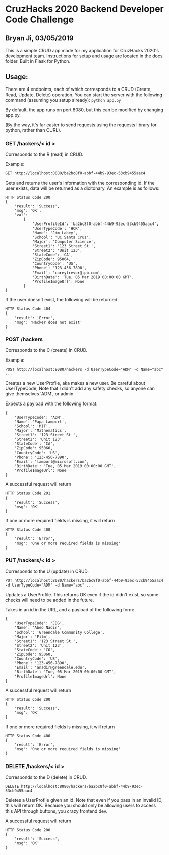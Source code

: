 # CruzHacks 2020 Backend Developer Code Challenge
## Bryan Ji, 03/05/2019

This is a simple CRUD app made for my application for CruzHacks 2020's development team.
Instructions for setup and usage are located in the docs folder.
Built in Flask for Python.

## Usage:

There are 4 endpoints, each of which corresponds to a CRUD (Create, Read, Update, Delete) operation.
You can start the server with the following command (assuming you setup already):
```python app.py```

By default, the app runs on port 8080, but this can be modified by changing app.py.

(By the way, it's far easier to send requests using the requests library for python, rather than CURL).

### GET /hackers/&lt; id &gt;

Corresponds to the R (read) in CRUD.

Example:

```
GET http://localhost:8080/ba2bc8f0-abbf-44b9-93ec-53cb9455aac4
```

Gets and returns the user's information with the corresponding id. If the user exists, data will be returned as a dicitonary.
An example is as follows:

```
HTTP Status Code 200
{
    'result': 'Success',
    'msg': 'OK',
    'val':
        {
            'UserProfileId': 'ba2bc8f0-abbf-44b9-93ec-53cb9455aac4',
            'UserTypeCode': 'HCK',
            'Name': 'Jim Lahey',
            'School': 'UC Santa Cruz',
            'Major': 'Computer Science',
            'Street1': '123 Street St.',
            'Street2': 'Unit 123',
            'StateCode': 'CA',
            'ZipCode': 95064,
            'CountryCode': 'US',
            'Phone': '123-456-7890',
            'Email': 'coreytrevor@tpb.com',
            'BirthDate': 'Tue, 05 Mar 2019 00:00:00 GMT',
            'ProfileImageUrl': None
        }
}
```

If the user doesn't exist, the following will be returned:

```
HTTP Status Code 404
{
    'result': 'Error',
    'msg': 'Hacker does not exist'
}
```

### POST /hackers

Corresponds to the C (create) in CRUD.

Example:

```
POST http://localhost:8080/hackers -d UserTypeCode="ADM" -d Name="abc" ...
```

Creates a new UserProfile, aka makes a new user. Be careful about UserTypeCode; Note that I didn't add any safety checks, so anyone can give themselves 'ADM', or admin. 

Expects a payload with the following format:

```
{
    'UserTypeCode': 'ADM',
    'Name': 'Papa Lamport',
    'School': 'MIT',
    'Major': 'Mathematics',
    'Street1': '123 Street St.',
    'Street2': 'Unit 123',
    'StateCode': 'CA',
    'ZipCode': 95060,
    'CountryCode': 'US',
    'Phone': '123-456-7890',
    'Email': 'lamport@microsoft.com',
    'BirthDate': 'Tue, 05 Mar 2019 00:00:00 GMT',
    'ProfileImageUrl': None
}
```

A successful request will return

```
HTTP Status Code 201
{
    'result': 'Success',
    'msg': 'OK'
}
```

If one or more required fields is missing, it will return

```
HTTP Status Code 400
{
    'result': 'Error',
    'msg': 'One or more required fields is missing'
}
```

### PUT /hackers/&lt; id &gt;

Corresponds to the U (update) in CRUD.

```
PUT http://localhost:8080/hackers/ba2bc8f0-abbf-44b9-93ec-53cb9455aac4 -d UserTypeCode="ADM" -d Name="abc" ...
```

Updates a UserProfile. This returns OK even if the id didn't exist, so some checks will need to be added in the future. 

Takes in an id in the URL, and a payload of the following form:

```
{
    'UserTypeCode': 'JDG',
    'Name': 'Abed Nadir',
    'School': 'Greendale Community College',
    'Major': 'Film',
    'Street1': '123 Street St.',
    'Street2': 'Unit 123',
    'StateCode': 'CO',
    'ZipCode': 95060,
    'CountryCode': 'US',
    'Phone': '123-456-7890',
    'Email': 'anadir@greendale.edu',
    'BirthDate': 'Tue, 05 Mar 2019 00:00:00 GMT',
    'ProfileImageUrl': None
}
```

A successful request will return

```
HTTP Status Code 200
{
    'result': 'Success',
    'msg': 'OK'
}
```

If one or more required fields is missing, it will return

```
HTTP Status Code 400
{
    'result': 'Error',
    'msg': 'One or more required fields is missing'
}
```

### DELETE /hackers/&lt; id &gt;

Corresponds to the D (delete) in CRUD.

```
DELETE http://localhost:8080/hackers/ba2bc8f0-abbf-44b9-93ec-53cb9455aac4
```

Deletes a UserProfile given an id. Note that even if you pass in an invalid ID, this will return OK. Because you should only be allowing users to access this API through buttons, you crazy frontend dev.

A successful request will return

```
HTTP Status Code 200
{
    'result': 'Success',
    'msg': 'OK'
}
```